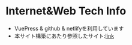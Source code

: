 # Internet&Web Tech Info

- VuePress & github & netlifyを利用しています
- 本サイト構築にあたり参照したサイト:[link](https://qiita.com/ozaki25/items/a1988b01f83f6616b7f9)
